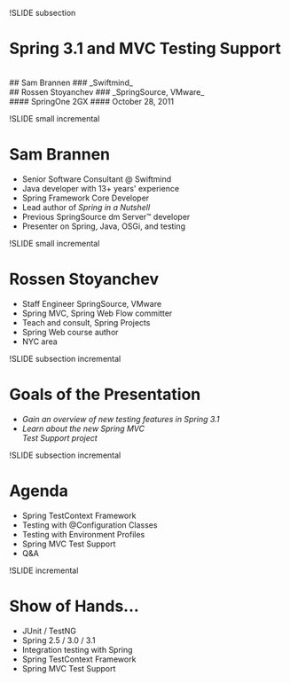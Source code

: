 !SLIDE subsection
# __Spring 3.1 and MVC Testing Support__
<br />
## Sam Brannen
### _Swiftmind_
<br />
## Rossen Stoyanchev
### _SpringSource, VMware_
<br />
#### SpringOne 2GX
#### October 28, 2011


!SLIDE small incremental
# __Sam Brannen__

* Senior Software Consultant @ Swiftmind
* Java developer with 13+ years' experience
* Spring Framework Core Developer
* Lead author of _Spring in a Nutshell_
* Previous SpringSource dm Server™ developer
* Presenter on Spring, Java, OSGi, and testing


!SLIDE small incremental
# __Rossen Stoyanchev__

* Staff Engineer SpringSource, VMware
* Spring MVC, Spring Web Flow committer
* Teach and consult, Spring Projects
* Spring Web course author
* NYC area


!SLIDE subsection incremental
# Goals of the Presentation

* _Gain an overview of new testing features in Spring 3.1_
* _Learn about the new Spring MVC<br /> Test Support project_


!SLIDE subsection incremental
# Agenda

* Spring TestContext Framework
* Testing with @Configuration Classes
* Testing with Environment Profiles
* Spring MVC Test Support
* Q&A


!SLIDE incremental
# Show of Hands...

* JUnit / TestNG
* Spring 2.5 / 3.0 / 3.1
* Integration testing with Spring
* Spring TestContext Framework
* Spring MVC Test Support

